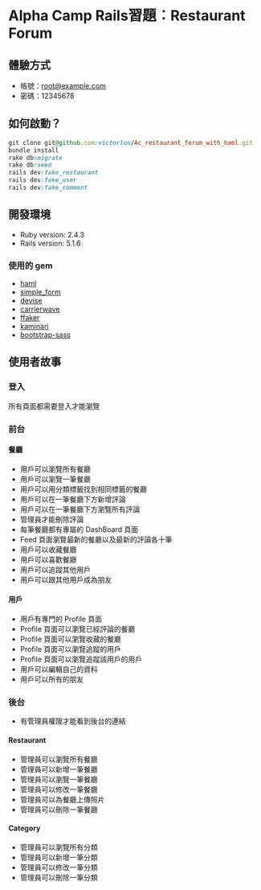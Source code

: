 # Alpha Camp Rails習題︰Restaurant Forum

## 體驗方式
* 帳號：root@example.com
* 密碼：12345678

## 如何啟動？

```ruby
git clone git@github.com:victorloo/Ac_restaurant_forum_with_haml.git
bundle install
rake db:migrate
rake db:seed
rails dev:fake_restaurant
rails dev:fake_user
rails dev:fake_comment
```

## 開發環境

* Ruby version: 2.4.3
* Rails version: 5.1.6

### 使用的 gem

* [haml](https://rubygems.org/gems/haml)
* [simple_form](https://rubygems.org/gems/simple_form)
* [devise](https://rubygems.org/gems/devise)
* [carrierwave](https://rubygems.org/gems/carrierwave)
* [ffaker](https://rubygems.org/gems/ffaker)
* [kaminari](https://rubygems.org/gems/kaminari)
* [bootstrap-sass](https://rubygems.org/gems/bootstrap-sass)

## 使用者故事

### 登入
所有頁面都需要登入才能瀏覽

### 前台
#### 餐廳
* 用戶可以瀏覽所有餐廳
* 用戶可以瀏覽一筆餐廳
* 用戶可以用分類標籤找到相同標籤的餐廳
* 用戶可以在一筆餐廳下方新增評論
* 用戶可以在一筆餐廳下方瀏覽所有評論
* 管理員才能刪除評論
* 每筆餐廳都有專屬的 DashBoard 頁面
* Feed 頁面瀏覽最新的餐廳以及最新的評論各十筆
* 用戶可以收藏餐廳
* 用戶可以喜歡餐廳
* 用戶可以追蹤其他用戶
* 用戶可以跟其他用戶成為朋友

#### 用戶
* 用戶有專門的 Profile 頁面
* Profile 頁面可以瀏覽已經評論的餐廳
* Profile 頁面可以瀏覽收藏的餐廳
* Profile 頁面可以瀏覽追蹤的用戶
* Profile 頁面可以瀏覽追蹤該用戶的用戶
* 用戶可以編輯自己的資料
* 用戶可以所有的朋友

### 後台
* 有管理員權限才能看到後台的連結

#### Restaurant
* 管理員可以瀏覽所有餐廳
* 管理員可以新增一筆餐廳
* 管理員可以瀏覽一筆餐廳
* 管理員可以修改一筆餐廳
* 管理員可以為餐廳上傳照片
* 管理員可以刪除一筆餐廳

#### Category
* 管理員可以瀏覽所有分類
* 管理員可以新增一筆分類
* 管理員可以修改一筆分類
* 管理員可以刪除一筆分類
